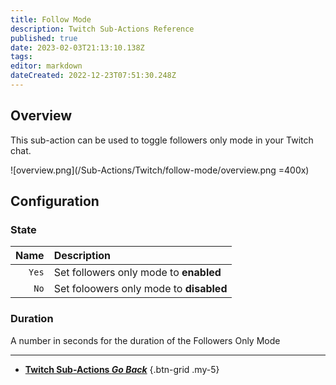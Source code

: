 ```yaml
---
title: Follow Mode
description: Twitch Sub-Actions Reference
published: true
date: 2023-02-03T21:13:10.138Z
tags: 
editor: markdown
dateCreated: 2022-12-23T07:51:30.248Z
---
```


## Overview
This sub-action can be used to toggle followers only mode in your Twitch chat. 

![overview.png](/Sub-Actions/Twitch/follow-mode/overview.png =400x)

## Configuration
### State
Name | Description
----:|:------------
`Yes` | Set followers only mode to **enabled**
`No` | Set foloowers only mode to **disabled**

### Duration
A number in seconds for the duration of the Followers Only Mode

---

- [<i class="mdi mdi-chevron-left"></i>**Twitch Sub-Actions *Go Back***](/Sub-Actions/Twitch)
{.btn-grid .my-5}